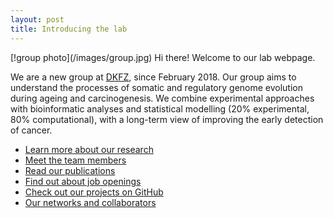 ```yaml
---
layout: post
title: Introducing the lab
---
```


<p class="message">
  [!group photo](/images/group.jpg)
  Hi there! Welcome to our lab webpage.
</p>

We are a new group at [DKFZ](https://www.dkfz.de/en/somatische-evolution-frueherkennung/index.php), since February 2018. Our group aims to understand the processes of somatic and regulatory genome evolution during ageing and carcinogenesis. We combine experimental approaches with bioinformatic analyses and statistical modelling (20% experimental, 80% computational), with a long-term view of improving the early detection of cancer.

* [Learn more about our research](https://goncalves-lab.github.io/about/)
* [Meet the team members](https://goncalves-lab.github.io/people/)
* [Read our publications](https://goncalves-lab.github.io/publications/)
* [Find out about job openings](https://goncalves-lab.github.io/jobs/)
* [Check out our projects on GitHub](https://github.com/goncalves-lab)
* [Our networks and collaborators](https://goncalves-lab.github.io/collaborators/)
